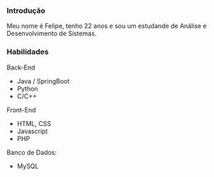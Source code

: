 ### Introdução
Meu nome é Felipe, tenho 22 anos e sou um estudande de Análise e Desenvolvimento de Sistemas.
### Habilidades
Back-End
- Java / SpringBoot
- Python
- C/C++

Front-End
- HTML, CSS
- Javascript
- PHP

Banco de Dados:
- MySQL





<!--
**feo3o/feo3o** is a ✨ _special_ ✨ repository because its `README.md` (this file) appears on your GitHub profile.

Here are some ideas to get you started:

- 🔭 I’m currently working on ...
- 🌱 I’m currently learning ...
- 👯 I’m looking to collaborate on ...
- 🤔 I’m looking for help with ...
- 💬 Ask me about ...
- 📫 How to reach me: ...
- 😄 Pronouns: ...
- ⚡ Fun fact: ...
-->
